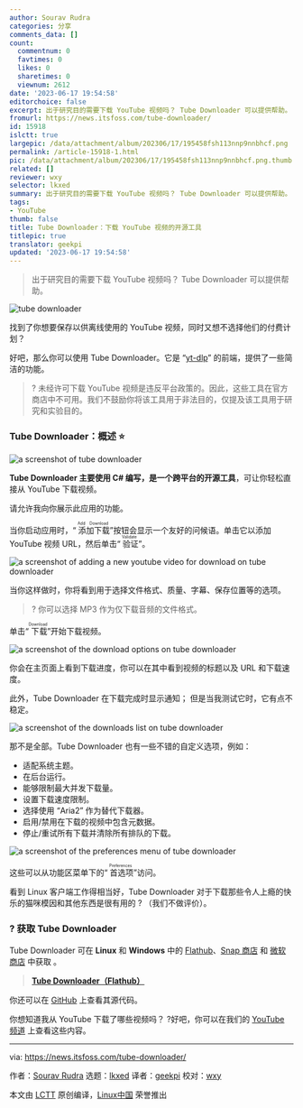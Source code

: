 ```yaml
---
author: Sourav Rudra
categories: 分享
comments_data: []
count:
  commentnum: 0
  favtimes: 0
  likes: 0
  sharetimes: 0
  viewnum: 2612
date: '2023-06-17 19:54:58'
editorchoice: false
excerpt: 出于研究目的需要下载 YouTube 视频吗？ Tube Downloader 可以提供帮助。
fromurl: https://news.itsfoss.com/tube-downloader/
id: 15918
islctt: true
largepic: /data/attachment/album/202306/17/195458fsh113nnp9nnbhcf.png
permalink: /article-15918-1.html
pic: /data/attachment/album/202306/17/195458fsh113nnp9nnbhcf.png.thumb.jpg
related: []
reviewer: wxy
selector: lkxed
summary: 出于研究目的需要下载 YouTube 视频吗？ Tube Downloader 可以提供帮助。
tags:
- YouTube
thumb: false
title: Tube Downloader：下载 YouTube 视频的开源工具
titlepic: true
translator: geekpi
updated: '2023-06-17 19:54:58'
---
```



> 
> 出于研究目的需要下载 YouTube 视频吗？ Tube Downloader 可以提供帮助。
> 
> 
> 


![tube downloader](/data/attachment/album/202306/17/195458fsh113nnp9nnbhcf.png)


找到了你想要保存以供离线使用的 YouTube 视频，同时又想不选择他们的付费计划？


好吧，那么你可以使用 Tube Downloader。它是 “[yt-dlp](https://github.com:443/yt-dlp/yt-dlp)” 的前端，提供了一些简洁的功能。



> 
> ? 未经许可下载 YouTube 视频是违反平台政策的。因此，这些工具在官方商店中不可用。我们不鼓励你将该工具用于非法目的，仅提及该工具用于研究和实验目的。
> 
> 
> 


### Tube Downloader：概述 ⭐


![a screenshot of tube downloader](/data/attachment/album/202306/17/195459v1rzypeikpmypgo1.jpg)


**Tube Downloader 主要使用 C# 编写，是一个跨平台的开源工具**，可让你轻松直接从 YouTube 下载视频。


请允许我向你展示此应用的功能。


当你启动应用时，“<ruby> 添加下载 <rt>  Add Download </rt></ruby>”按钮会显示一个友好的问候语。单击它以添加 YouTube 视频 URL，然后单击“<ruby> 验证 <rt>  Validate </rt></ruby>”。


![a screenshot of adding a new youtube video for download on tube downloader](/data/attachment/album/202306/17/195459lk8ys5y0ldydy55z.jpg)


当你这样做时，你将看到用于选择文件格式、质量、字幕、保存位置等的选项。



> 
> ? 你可以选择 MP3 作为仅下载音频的文件格式。
> 
> 
> 


单击“<ruby> 下载 <rt>  Download </rt></ruby>”开始下载视频。


![a screenshot of the download options on tube downloader](/data/attachment/album/202306/17/195459dc8syf3ycz9z9zas.jpg)


你会在主页面上看到下载进度，你可以在其中看到视频的标题以及 URL 和下载速度。


此外，Tube Downloader 在下载完成时显示通知； 但是当我测试它时，它有点不稳定。


![a screenshot of the downloads list on tube downloader](/data/attachment/album/202306/17/195459qssaroga1167sagg.jpg)


那不是全部。Tube Downloader 也有一些不错的自定义选项，例如：


* 适配系统主题。
* 在后台运行。
* 能够限制最大并发下载量。
* 设置下载速度限制。
* 选择使用 “Aria2” 作为替代下载器。
* 启用/禁用在下载的视频中包含元数据。
* 停止/重试所有下载并清除所有排队的下载。


![a screenshot of the preferences menu of tube downloader](/data/attachment/album/202306/17/195459z88rhzhb70mw7ad9.jpg)


这些可以从功能区菜单下的“<ruby> 首选项 <rt>  Preferences </rt></ruby>”访问。


看到 Linux 客户端工作得相当好，Tube Downloader 对于下载那些令人上瘾的快乐的猫咪模因和其他东西是很有用的 ? （我们不做评价）。


### ? 获取 Tube Downloader


Tube Downloader 可在 **Linux** 和 **Windows** 中的 [Flathub](https://flathub.org:443/apps/org.nickvision.tubeconverter)、[Snap 商店](https://snapcraft.io:443/tube-converter) 和 [微软商店](https://apps.microsoft.com:443/store/detail/nickvision-tube-converter/9PD80NNX004P) 中获取 。



> 
> **[Tube Downloader（Flathub）](https://flathub.org:443/apps/org.nickvision.tubeconverter)**
> 
> 
> 


你还可以在 [GitHub](https://github.com:443/NickvisionApps/TubeConverter) 上查看其源代码。


你想知道我从 YouTube 下载了哪些视频吗？ ?好吧，你可以在我们的 [YouTube 频道](https://www.youtube.com:443/@Itsfoss) 上查看这些内容。




---


via: <https://news.itsfoss.com/tube-downloader/>


作者：[Sourav Rudra](https://news.itsfoss.com/author/sourav/) 选题：[lkxed](https://github.com/lkxed/) 译者：[geekpi](https://github.com/geekpi) 校对：[wxy](https://github.com/wxy)


本文由 [LCTT](https://github.com/LCTT/TranslateProject) 原创编译，[Linux中国](https://linux.cn/) 荣誉推出